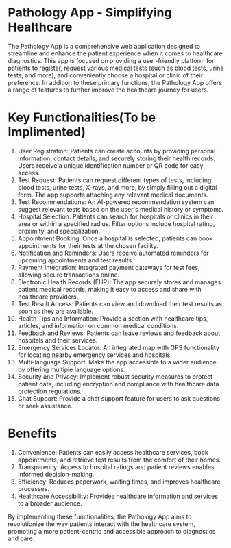 # Pathology App - Simplifying Healthcare

The Pathology App is a comprehensive web application designed to streamline and enhance the patient experience when it comes to healthcare diagnostics. This app is focused on providing a user-friendly platform for patients to register, request various medical tests (such as blood tests, urine tests, and more), and conveniently choose a hospital or clinic of their preference. In addition to these primary functions, the Pathology App offers a range of features to further improve the healthcare journey for users.

# Key Functionalities(To be Implimented)

1. User Registration:
        Patients can create accounts by providing personal information, contact details, and securely storing their health records.
        Users receive a unique identification number or QR code for easy access.
2. Test Request:
        Patients can request different types of tests, including blood tests, urine tests, X-rays, and more, by simply filling out a digital form.
        The app supports attaching any relevant medical documents.
3. Test Recommendations:
        An AI-powered recommendation system can suggest relevant tests based on the user's medical history or symptoms.
4. Hospital Selection:
        Patients can search for hospitals or clinics in their area or within a specified radius.
        Filter options include hospital rating, proximity, and specialization.
5. Appointment Booking:
        Once a hospital is selected, patients can book appointments for their tests at the chosen facility.
6. Notification and Reminders:
        Users receive automated reminders for upcoming appointments and test results.
7. Payment Integration:
        Integrated payment gateways for test fees, allowing secure transactions online.
8. Electronic Health Records (EHR):
        The app securely stores and manages patient medical records, making it easy to access and share with healthcare providers.
9. Test Result Access:
        Patients can view and download their test results as soon as they are available.
10. Health Tips and Information:
        Provide a section with healthcare tips, articles, and information on common medical conditions.
11. Feedback and Reviews:
        Patients can leave reviews and feedback about hospitals and their services.
12. Emergency Services Locator:
        An integrated map with GPS functionality for locating nearby emergency services and hospitals.
13. Multi-language Support:
        Make the app accessible to a wider audience by offering multiple language options.
14. Security and Privacy:
        Implement robust security measures to protect patient data, including encryption and compliance with healthcare data protection regulations.
15. Chat Support:
        Provide a chat support feature for users to ask questions or seek assistance.

# Benefits

1. Convenience: Patients can easily access healthcare services, book appointments, and retrieve test results from the comfort of their homes.
2. Transparency: Access to hospital ratings and patient reviews enables informed decision-making.
3. Efficiency: Reduces paperwork, waiting times, and improves healthcare processes.
4. Healthcare Accessibility: Provides healthcare information and services to a broader audience.

By implementing these functionalities, the Pathology App aims to revolutionize the way patients interact with the healthcare system, promoting a more patient-centric and accessible approach to diagnostics and care.

